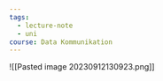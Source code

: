 ```yaml
---
tags:
  - lecture-note
  - uni
course: Data Kommunikation
---
```

![[Pasted image 20230912130923.png]]
